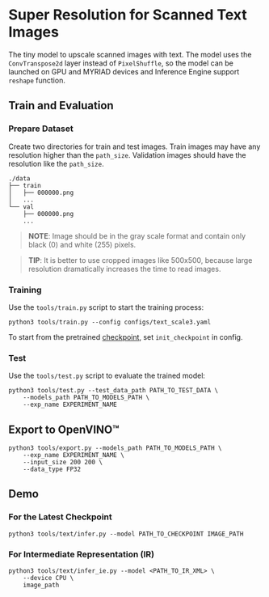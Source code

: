 # Super Resolution for Scanned Text Images

The tiny model to upscale scanned images with text. The model uses the `ConvTranspose2d` layer instead of `PixelShuffle`, so the
model can be launched on GPU and MYRIAD devices and Inference Engine support `reshape` function.

## Train and Evaluation

### Prepare Dataset

Create two directories for train and test images. Train images may have any resolution higher than the `path_size`.
Validation images should have the resolution like the `path_size`.

```
./data
├── train
│   ├── 000000.png
│   ...
└── val
    ├── 000000.png
    ...
```

>**NOTE**: Image should be in the gray scale format and contain only black (0) and white (255) pixels.

> **TIP**: It is better to use cropped images like 500x500, because large resolution dramatically increases the time to read images.


### Training

Use the `tools/train.py` script to start the training process:
```
python3 tools/train.py --config configs/text_scale3.yaml
```

To start from the pretrained [checkpoint](https://download.01.org/opencv/openvino_training_extensions/models/super_resolution/text_super_resolution.tar.gz), set `init_checkpoint` in config.


### Test

Use the `tools/test.py` script to evaluate the trained model:

```
python3 tools/test.py --test_data_path PATH_TO_TEST_DATA \
    --models_path PATH_TO_MODELS_PATH \
    --exp_name EXPERIMENT_NAME
```

## Export to OpenVINO&trade;

```
python3 tools/export.py --models_path PATH_TO_MODELS_PATH \
    --exp_name EXPERIMENT_NAME \
    --input_size 200 200 \
    --data_type FP32
```

## Demo

### For the Latest Checkpoint

```
python3 tools/text/infer.py --model PATH_TO_CHECKPOINT IMAGE_PATH
```

### For Intermediate Representation (IR)

```
python3 tools/text/infer_ie.py --model <PATH_TO_IR_XML> \
    --device CPU \
    image_path
```
